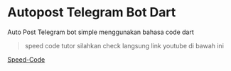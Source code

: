 # Autopost Telegram Bot Dart

Auto Post Telegram bot simple menggunakan bahasa code dart

> speed code tutor silahkan check langsung link youtube di bawah ini


[Speed-Code](https://www.youtube.com/channel/UC928-F8HenjZD1zNdMY42vA)